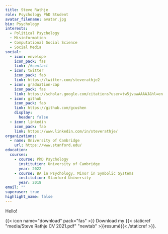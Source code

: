 ```yaml
---
title: Steve Rathje
role: Psychology PhD Student
avatar_filename: avatar.jpg
bio: Psychology
interests:
  - Political Psychology
  - Misinformation
  - Computational Social Science
  - Social Media
social:
  - icon: envelope
    icon_pack: fas
    link: /#contact
  - icon: twitter
    icon_pack: fab
    link: https://twitter.com/steverathje2
  - icon: graduation-cap
    icon_pack: fas
    link: https://scholar.google.com/citations?user=tw5jvawAAAAJ&hl=en
  - icon: github
    icon_pack: fab
    link: https://github.com/gcushen
    display:
      header: false
  - icon: linkedin
    icon_pack: fab
    link: https://www.linkedin.com/in/steverathje/
organizations:
  - name: University of Cambridge
    url: https://www.stanford.edu/
education:
  courses:
    - course: PhD Psychology
      institution: University of Cambridge
      year: 2022
    - course: BA in Psychology, Minor in Symbolic Systems
      institution: Stanford University
      year: 2018
email: ""
superuser: true
highlight_name: false
---
```

Hello!

{{< icon name="download" pack="fas" >}} Download my {{< staticref "media/Steve Rathje CV 2021.pdf" "newtab" >}}resumé{{< /staticref >}}.
